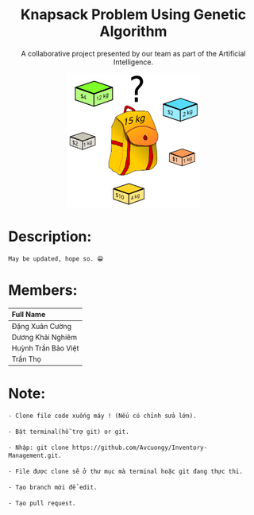 <div style="text-align:center;">
    <h1>Knapsack Problem Using Genetic Algorithm</h1>
    <p style="font-size: em; font-weight: normal;">
        A collaborative project presented by our team as part of the Artificial Intelligence.
        </p>
    <img src="https://raw.githubusercontent.com/Avcuongy/Avcuongy/main/Pictures/Knapsack.svg.png" alt="Description of Image" style="width: 270px; height: 270px;">
    </p>
</div>


# Description: 
```
May be updated, hope so. 😁
```
# Members:

| Full Name                             |
| :------------------------------------ |
| Đặng Xuân Cường |
| Dương Khải Nghiêm |
| Huỳnh Trần Bảo Việt |
| Trần Thọ |

# Note:
```
- Clone file code xuống máy ! (Nếu có chỉnh sửa lớn).

- Bật terminal(hỗ trợ git) or git.

- Nhập: git clone https://github.com/Avcuongy/Inventory-Management.git.

- File được clone sẽ ở thư mục mà terminal hoặc git đang thực thi.

- Tạo branch mới để edit.

- Tạo pull request.
```
